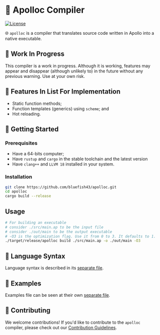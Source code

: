 # 🚀 Apolloc Compiler

[![License](https://img.shields.io/badge/license-MIT-blue.svg)](LICENSE)

🌐 `apolloc` is a compiler that translates source code written in Apollo into a native executable.

## 🔨 Work In Progress

This compiler is a work in progress. Although it is working, features may appear and disappear (although unlikely to) in the future without any previous warning. Use at your own risk.

## 💼 Features In List For Implementation

* Static function methods;
* Function templates (generics) using `scheme`; and
* Hot reloading.

## 🚦 Getting Started

### Prerequisites

- Have a 64-bits computer;
- Have `rustup` and `cargo` in the stable toolchain and the latest version
- Have `clang++` and `LLVM 18` installed in your system.

### Installation

```bash
git clone https://github.com/bluefish43/apolloc.git
cd apolloc
cargo build --release
```

## Usage

```bash
# For building an executable
# consider ./src/main.ap to be the input file
# consider ./out/main to be the output executable
# -O3 is the optimization flag. Use it from 0 to 3. It defaults to 1.
./target/release/apolloc build ./src/main.ap -o ./out/main -O3
```

## 📜 Language Syntax

Language syntax is described in its [separate file](./SYNTAX.md).

## 🌈 Examples

Examples file can be seen at their own [separate file](./EXAMPLES.md).

## 🤝 Contributing

We welcome contributions! If you'd like to contribute to the `apolloc` compiler, please check out our [Contribution Guidelines](./CONTRIBUTION.md).


